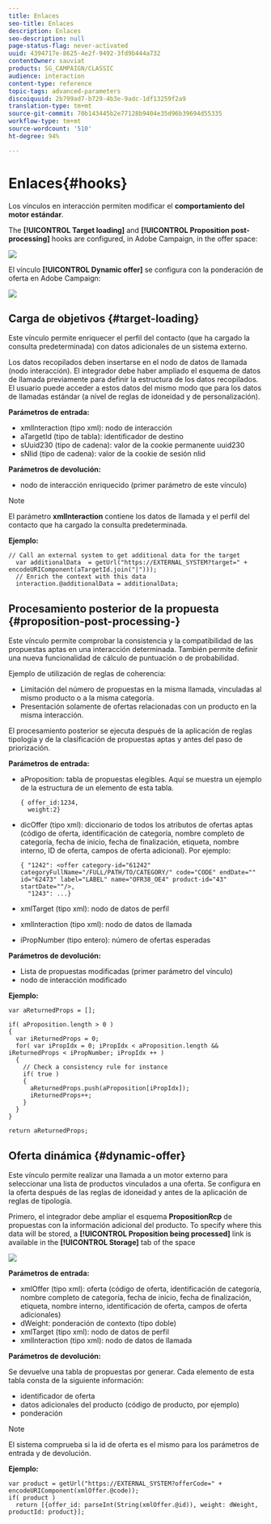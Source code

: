 ```yaml
---
title: Enlaces
seo-title: Enlaces
description: Enlaces
seo-description: null
page-status-flag: never-activated
uuid: 4394717e-8625-4e2f-9492-3fd9b444a732
contentOwner: sauviat
products: SG_CAMPAIGN/CLASSIC
audience: interaction
content-type: reference
topic-tags: advanced-parameters
discoiquuid: 2b799ad7-b729-4b3e-9adc-1df13259f2a9
translation-type: tm+mt
source-git-commit: 70b143445b2e77128b9404e35d96b39694d55335
workflow-type: tm+mt
source-wordcount: '510'
ht-degree: 94%

---
```



# Enlaces{#hooks}

Los vínculos en interacción permiten modificar el **comportamiento del motor estándar**.

The **[!UICONTROL Target loading]** and **[!UICONTROL Proposition post-processing]** hooks are configured, in Adobe Campaign, in the offer space:

![](assets/interaction_hooks_1.png)

El vínculo **[!UICONTROL Dynamic offer]** se configura con la ponderación de oferta en Adobe Campaign:

![](assets/interaction_hooks_2.png)

## Carga de objetivos {#target-loading}

Este vínculo permite enriquecer el perfil del contacto (que ha cargado la consulta predeterminada) con datos adicionales de un sistema externo.

Los datos recopilados deben insertarse en el nodo de datos de llamada (nodo interacción). El integrador debe haber ampliado el esquema de datos de llamada previamente para definir la estructura de los datos recopilados. El usuario puede acceder a estos datos del mismo modo que para los datos de llamadas estándar (a nivel de reglas de idoneidad y de personalización).

**Parámetros de entrada:**

* xmlInteraction (tipo xml): nodo de interacción
* aTargetId (tipo de tabla): identificador de destino
* sUuid230 (tipo de cadena): valor de la cookie permanente uuid230
* sNlid (tipo de cadena): valor de la cookie de sesión nlid

**Parámetros de devolución:**

* nodo de interacción enriquecido (primer parámetro de este vínculo)

>[!NOTE]
>
>El parámetro **xmlInteraction** contiene los datos de llamada y el perfil del contacto que ha cargado la consulta predeterminada.

**Ejemplo:**

```
// Call an external system to get additional data for the target
  var additionalData  = getUrl("https://EXTERNAL_SYSTEM?target=" + encodeURIComponent(aTargetId.join("|")));
  // Enrich the context with this data
  interaction.@additionalData = additionalData;
```

## Procesamiento posterior de la propuesta {#proposition-post-processing-}

Este vínculo permite comprobar la consistencia y la compatibilidad de las propuestas aptas en una interacción determinada. También permite definir una nueva funcionalidad de cálculo de puntuación o de probabilidad.

Ejemplo de utilización de reglas de coherencia:

* Limitación del número de propuestas en la misma llamada, vinculadas al mismo producto o a la misma categoría.
* Presentación solamente de ofertas relacionadas con un producto en la misma interacción.

El procesamiento posterior se ejecuta después de la aplicación de reglas tipología y de la clasificación de propuestas aptas y antes del paso de priorización.

**Parámetros de entrada:**

* aProposition: tabla de propuestas elegibles. Aquí se muestra un ejemplo de la estructura de un elemento de esta tabla.

   ```
   { offer_id:1234,
     weight:2}
   ```

* dicOffer (tipo xml): diccionario de todos los atributos de ofertas aptas (código de oferta, identificación de categoría, nombre completo de categoría, fecha de inicio, fecha de finalización, etiqueta, nombre interno, ID de oferta, campos de oferta adicional). Por ejemplo:

   ```
   { "1242": <offer category-id="61242" categoryFullName="/FULL/PATH/TO/CATEGORY/" code="CODE" endDate="" id="62473" label="LABEL" name="OFR38_OE4" product-id="43" startDate=""/>,
     "1243": ...}
   ```

* xmlTarget (tipo xml): nodo de datos de perfil
* xmlInteraction (tipo xml): nodo de datos de llamada
* iPropNumber (tipo entero): número de ofertas esperadas

**Parámetros de devolución:**

* Lista de propuestas modificadas (primer parámetro del vínculo)
* nodo de interacción modificado

**Ejemplo:**

```
var aReturnedProps = [];

if( aProposition.length > 0 )
{
  var iReturnedProps = 0;
  for( var iPropIdx = 0; iPropIdx < aProposition.length && iReturnedProps < iPropNumber; iPropIdx ++ )
  {
    // Check a consistency rule for instance
    if( true )
    {
      aReturnedProps.push(aProposition[iPropIdx]);
      iReturnedProps++;
    }
  }
}

return aReturnedProps;
```

## Oferta dinámica {#dynamic-offer}

Este vínculo permite realizar una llamada a un motor externo para seleccionar una lista de productos vinculados a una oferta. Se configura en la oferta después de las reglas de idoneidad y antes de la aplicación de reglas de tipología.

Primero, el integrador debe ampliar el esquema **PropositionRcp** de propuestas con la información adicional del producto. To specify where this data will be stored, a **[!UICONTROL Proposition being processed]** link is available in the **[!UICONTROL Storage]** tab of the space

![](assets/interaction_hooks_3.png)

**Parámetros de entrada:**

* xmlOffer (tipo xml): oferta (código de oferta, identificación de categoría, nombre completo de categoría, fecha de inicio, fecha de finalización, etiqueta, nombre interno, identificación de oferta, campos de oferta adicionales)
* dWeight: ponderación de contexto (tipo doble)
* xmlTarget (tipo xml): nodo de datos de perfil
* xmlInteraction (tipo xml): nodo de datos de llamada

**Parámetros de devolución:**

Se devuelve una tabla de propuestas por generar. Cada elemento de esta tabla consta de la siguiente información:

* identificador de oferta
* datos adicionales del producto (código de producto, por ejemplo)
* ponderación

>[!NOTE]
>
>El sistema comprueba si la id de oferta es el mismo para los parámetros de entrada y de devolución.

**Ejemplo:**

```
var product = getUrl("https://EXTERNAL_SYSTEM?offerCode=" + encodeURIComponent(xmlOffer.@code));
if( product )
  return [{offer_id: parseInt(String(xmlOffer.@id)), weight: dWeight, productId: product}];
```


